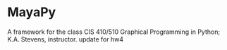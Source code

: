 MayaPy
======

A framework for the class CIS 410/510 Graphical Programming in Python; K.A. Stevens, instructor.
update for hw4
